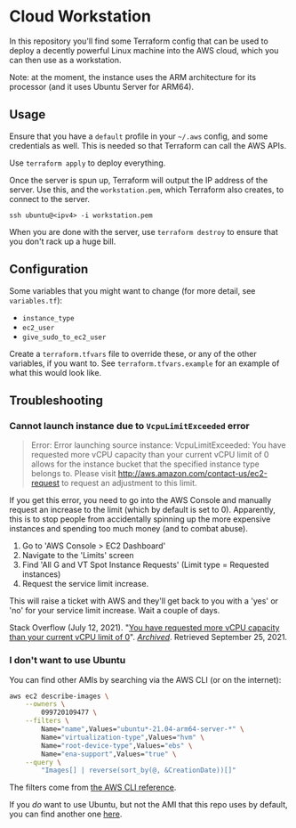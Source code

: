 # Cloud Workstation

In this repository you'll find some Terraform config that can be used to deploy a decently powerful Linux machine into the AWS cloud, which you can then use as a workstation.

Note: at the moment, the instance uses the ARM architecture for its processor (and it uses Ubuntu Server for ARM64).

## Usage

Ensure that you have a `default` profile in your `~/.aws` config, and some credentials as well. This is needed so that Terraform can call the AWS APIs.

Use `terraform apply` to deploy everything.

Once the server is spun up, Terraform will output the IP address of the server. Use this, and the `workstation.pem`, which Terraform also creates, to connect to the server.

```
ssh ubuntu@<ipv4> -i workstation.pem
```

When you are done with the server, use `terraform destroy` to ensure that you don't rack up a huge bill.

## Configuration

Some variables that you might want to change (for more detail, see `variables.tf`):

- `instance_type`
- `ec2_user`
- `give_sudo_to_ec2_user`

Create a `terraform.tfvars` file to override these, or any of the other variables, if you want to. See `terraform.tfvars.example` for an example of what this would look like.

## Troubleshooting

### Cannot launch instance due to `VcpuLimitExceeded` error

> Error: Error launching source instance: VcpuLimitExceeded: You have requested more vCPU capacity than your current vCPU limit of 0 allows for the instance bucket that the specified instance type belongs to. Please visit http://aws.amazon.com/contact-us/ec2-request to request an adjustment to this limit.

If you get this error, you need to go into the AWS Console and manually request an increase to the limit (which by default is set to 0). Apparently, this is to stop people from accidentally spinning up the more expensive instances and spending too much money (and to combat abuse).

1. Go to 'AWS Console > EC2 Dashboard'
2. Navigate to the 'Limits' screen
3. Find 'All G and VT Spot Instance Requests' (Limit type = Requested instances)
4. Request the service limit increase.

This will raise a ticket with AWS and they'll get back to you with a 'yes' or 'no' for your service limit increase. Wait a couple of days.

Stack Overflow (July 12, 2021). "[You have requested more vCPU capacity than your current vCPU limit of 0](https://stackoverflow.com/questions/68347900/you-have-requested-more-vcpu-capacity-than-your-current-vcpu-limit-of-0)". *[Archived](https://web.archive.org/web/20210925173200/https://stackoverflow.com/questions/68347900/you-have-requested-more-vcpu-capacity-than-your-current-vcpu-limit-of-0)*. Retrieved September 25, 2021.

### I don't want to use Ubuntu

You can find other AMIs by searching via the AWS CLI (or on the internet):

```bash
aws ec2 describe-images \
    --owners \
        099720109477 \
    --filters \
        Name="name",Values="ubuntu*-21.04-arm64-server-*" \
        Name="virtualization-type",Values="hvm" \
        Name="root-device-type",Values="ebs" \
        Name="ena-support",Values="true" \
    --query \
        "Images[] | reverse(sort_by(@, &CreationDate))[]"
```

The filters come from [the AWS CLI reference](hthttps://awscli.amazonaws.com/v2/documentation/api/latest/reference/ec2/describe-images.html).

If you *do* want to use Ubuntu, but not the AMI that this repo uses by default, you can find another one [here](https://cloud-images.ubuntu.com/locator/ec2/).